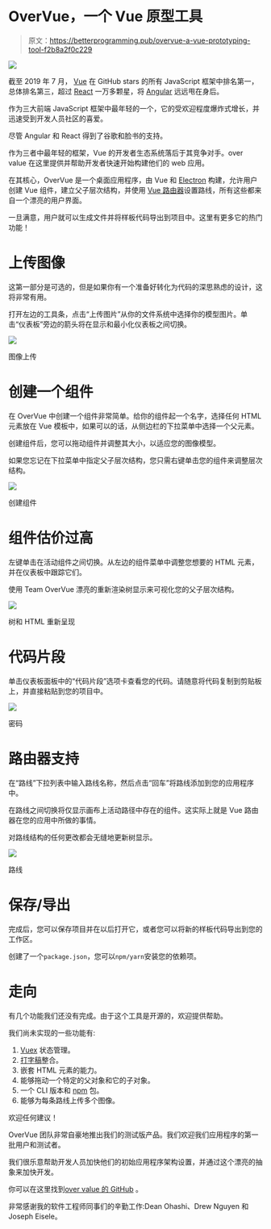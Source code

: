 # OverVue，一个 Vue 原型工具

> 原文：<https://betterprogramming.pub/overvue-a-vue-prototyping-tool-f2b8a2f0c229>

![](img/4870d873eaebfb3643d005a1f866ece7.png)

截至 2019 年 7 月， [Vue](https://vuejs.org/) 在 GitHub stars 的所有 JavaScript 框架中排名第一，总体排名第三，超过 [React](https://reactjs.org/) 一万多颗星，将 [Angular](https://angular.io/) 远远甩在身后。

作为三大前端 JavaScript 框架中最年轻的一个，它的受欢迎程度爆炸式增长，并迅速受到开发人员社区的喜爱。

尽管 Angular 和 React 得到了谷歌和脸书的支持。

作为三者中最年轻的框架，Vue 的开发者生态系统落后于其竞争对手。over value 在这里提供并帮助开发者快速开始构建他们的 web 应用。

在其核心，OverVue 是一个桌面应用程序，由 Vue 和 [Electron](https://electronjs.org/) 构建，允许用户创建 Vue 组件，建立父子层次结构，并使用 [Vue 路由器](https://router.vuejs.org/)设置路线，所有这些都来自一个漂亮的用户界面。

一旦满意，用户就可以生成文件并将样板代码导出到项目中。这里有更多它的热门功能！

# 上传图像

这第一部分是可选的，但是如果你有一个准备好转化为代码的深思熟虑的设计，这将非常有用。

打开左边的工具条，点击“上传图片”从你的文件系统中选择你的模型图片。单击“仪表板”旁边的箭头将在显示和最小化仪表板之间切换。

![](img/dd374f13e47c42f4e09c2c4b3452aaef.png)

图像上传

# **创建一个组件**

在 OverVue 中创建一个组件非常简单。给你的组件起一个名字，选择任何 HTML 元素放在 Vue 模板中，如果可以的话，从侧边栏的下拉菜单中选择一个父元素。

创建组件后，您可以拖动组件并调整其大小，以适应您的图像模型。

如果您忘记在下拉菜单中指定父子层次结构，您只需右键单击您的组件来调整层次结构。

![](img/e35e35e4a465ae0e4379fe260937f249.png)

创建组件

# 组件估价过高

左键单击在活动组件之间切换。从左边的组件菜单中调整您想要的 HTML 元素，并在仪表板中跟踪它们。

使用 Team OverVue 漂亮的重新渲染树显示来可视化您的父子层次结构。

![](img/e383cd2398136b2562f9ee34eda05082.png)

树和 HTML 重新呈现

# 代码片段

单击仪表板面板中的“代码片段”选项卡查看您的代码。请随意将代码复制到剪贴板上，并直接粘贴到您的项目中。

![](img/b7e8f08a29a48fb13278e11d5d8ec7a5.png)

密码

# 路由器支持

在“路线”下拉列表中输入路线名称，然后点击“回车”将路线添加到您的应用程序中。

在路线之间切换将仅显示画布上活动路径中存在的组件。这实际上就是 Vue 路由器在您的应用中所做的事情。

对路线结构的任何更改都会无缝地更新树显示。

![](img/fa45fe19a83c48b576a1cea16d2f6aa8.png)

路线

# 保存/导出

完成后，您可以保存项目并在以后打开它，或者您可以将新的样板代码导出到您的工作区。

创建了一个`package.json`，您可以`npm/yarn`安装您的依赖项。

# 走向

有几个功能我们还没有完成。由于这个工具是开源的，欢迎提供帮助。

我们尚未实现的一些功能有:

1.  [Vuex](https://vuex.vuejs.org/) 状态管理。
2.  [打字稿](https://www.typescriptlang.org/)整合。
3.  嵌套 HTML 元素的能力。
4.  能够拖动一个特定的父对象和它的子对象。
5.  一个 CLI 版本和 [npm](https://www.npmjs.com/) 包。
6.  能够为每条路线上传多个图像。

欢迎任何建议！

OverVue 团队非常自豪地推出我们的测试版产品。我们欢迎我们应用程序的第一批用户和测试者。

我们很乐意帮助开发人员加快他们的初始应用程序架构设置，并通过这个漂亮的抽象来加快开发。

你可以在这里找到[over value 的 GitHub](http://www.github.com/TeamOverVue/OverVue) 。

非常感谢我的软件工程师同事们的辛勤工作:Dean Ohashi、Drew Nguyen 和 Joseph Eisele。